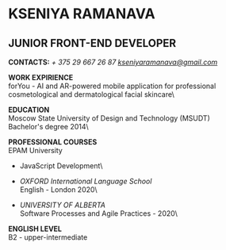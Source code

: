 # KSENIYA RAMANAVA

## JUNIOR FRONT-END DEVELOPER

**CONTACTS:**
_+ 375 29 667 26 87_
*kseniyaramanava@gmail.com*

**WORK EXPIRIENCE**\
forYou - AI and AR-powered mobile application for professional cosmetological and dermatological facial skincare\

**EDUCATION**\
Moscow State University of Design and Technology (MSUDT)\
Bachelor's degree 2014\

**PROFESSIONAL COURSES**\
EPAM University

- JavaScript Development\

- _OXFORD International Language School_\
  English - London 2020\

- _UNIVERSITY OF ALBERTA_\
  Software Processes and Agile Practices - 2020\

**ENGLISH LEVEL**\
B2 - upper-intermediate
